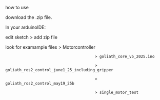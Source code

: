 how to use 

download the .zip file. 

In your arduinoIDE:

edit sketch > add zip file 

look for examample files > Motorcontroller 
                                           
                                           > goliath_core_v5_2025.ino

                                           > goliath_ros2_control_june1_25_including_gripper
                                           
                                           > goliath_ros2_control_may19_25b
                                           
                                           > single_motor_test

                                           
